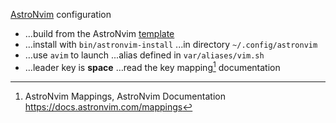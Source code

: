 
[AstroNvim](https://github.com/AstroNvim/AstroNvim) configuration

- …build from the AstroNvim [template](https://github.com/AstroNvim/template)
- …install with `bin/astronvim-install` ...in directory `~/.config/astronvim`
- …use `avim` to launch ...alias defined in `var/aliases/vim.sh`
- …leader key is **space** …read the key mapping[^klHJ3] documentation

[^klHJ3]: AstroNvim Mappings, AstroNvim Documentation  
<https://docs.astronvim.com/mappings>
